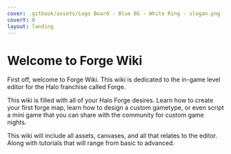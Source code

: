 ```yaml
---
cover: .gitbook/assets/Logo Board - Blue BG - White Ring - slogan.png
coverY: 0
layout: landing
---
```


# Welcome to Forge Wiki

First off, welcome to Forge Wiki. This wiki is dedicated to the in-game level editor for the Halo franchise called Forge.



This wiki is filled with all of your Halo Forge desires. Learn how to create your first forge map, learn how to design a custom gametype, or even script a mini game that you can share with the community for custom game nights.&#x20;



This wiki will include all assets, canvases, and all that relates to the editor. Along with tutorials that will range from basic to advanced.&#x20;
